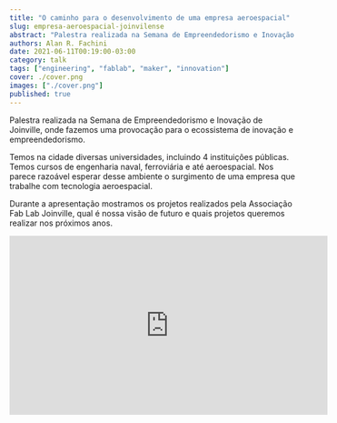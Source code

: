 ```yaml
---
title: "O caminho para o desenvolvimento de uma empresa aeroespacial"
slug: empresa-aeroespacial-joinvilense
abstract: "Palestra realizada na Semana de Empreendedorismo e Inovação de Joinville, onde fazemos uma provocação para o ecossistema de inovação e empreendedorismo."
authors: Alan R. Fachini
date: 2021-06-11T00:19:00-03:00
category: talk
tags: ["engineering", "fablab", "maker", "innovation"]
cover: ./cover.png
images: ["./cover.png"]
published: true
---
```


Palestra realizada na Semana de Empreendedorismo e Inovação de Joinville, onde
fazemos uma provocação para o ecossistema de inovação e empreendedorismo.

Temos na cidade diversas universidades, incluindo 4 instituições públicas.
Temos cursos de engenharia naval, ferroviária e até aeroespacial.
Nos parece razoável esperar desse ambiente o surgimento de uma empresa que
trabalhe com tecnologia aeroespacial.

Durante a apresentação mostramos os projetos realizados pela Associação Fab Lab
Joinville, qual é nossa visão de futuro e quais projetos queremos realizar
nos próximos anos.

<iframe width="560" height="315" src="https://www.youtube.com/embed/tZAtCOShWzY" title="YouTube video player" frameborder="0" allow="accelerometer; autoplay; clipboard-write; encrypted-media; gyroscope; picture-in-picture" allowfullscreen></iframe>
